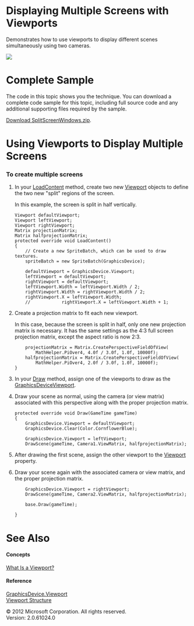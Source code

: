 ﻿

# Displaying Multiple Screens with Viewports

Demonstrates how to use viewports to display different scenes simultaneously using two cameras.

![](graphics_split_screen.png)

# Complete Sample

The code in this topic shows you the technique. You can download a complete code sample for this topic, including full source code and any additional supporting files required by the sample.

[Download SplitScreenWindows.zip](http://go.microsoft.com/fwlink/?LinkId=258729).

# Using Viewports to Display Multiple Screens

### To create multiple screens

1.  In your [LoadContent](M_MXF_Game_LoadContent.md) method, create two new [Viewport](T_Microsoft_Xna_Framework_Graphics_Viewport.md) objects to define the two new "split" regions of the screen.
    
    In this example, the screen is split in half vertically.
    
    ```
    Viewport defaultViewport;
    Viewport leftViewport;
    Viewport rightViewport;
    Matrix projectionMatrix;
    Matrix halfprojectionMatrix;
    protected override void LoadContent()
    {
        // Create a new SpriteBatch, which can be used to draw textures.
        spriteBatch = new SpriteBatch(GraphicsDevice);
    
        defaultViewport = GraphicsDevice.Viewport;
        leftViewport = defaultViewport;
        rightViewport = defaultViewport;
        leftViewport.Width = leftViewport.Width / 2;
        rightViewport.Width = rightViewport.Width / 2;
        rightViewport.X = leftViewport.Width;
        //            rightViewport.X = leftViewport.Width + 1;
    ```
    
2.  Create a projection matrix to fit each new viewport.
    
    In this case, because the screen is split in half, only one new projection matrix is necessary. It has the same settings as the 4:3 full screen projection matrix, except the aspect ratio is now 2:3.
    
    ```
        projectionMatrix = Matrix.CreatePerspectiveFieldOfView(
            MathHelper.PiOver4, 4.0f / 3.0f, 1.0f, 10000f);
        halfprojectionMatrix = Matrix.CreatePerspectiveFieldOfView(
            MathHelper.PiOver4, 2.0f / 3.0f, 1.0f, 10000f);
    }
    ```
    
3.  In your [Draw](M_Microsoft_Xna_Framework_Game_Draw.md) method, assign one of the viewports to draw as the [GraphicsDevice](T_Microsoft_Xna_Framework_Graphics_GraphicsDevice.md)[Viewport](T_Microsoft_Xna_Framework_Graphics_Viewport.md).
    
4.  Draw your scene as normal, using the camera (or view matrix) associated with this perspective along with the proper projection matrix.
    
    ```
    protected override void Draw(GameTime gameTime)
    {
        GraphicsDevice.Viewport = defaultViewport;
        GraphicsDevice.Clear(Color.CornflowerBlue);
    
        GraphicsDevice.Viewport = leftViewport;
        DrawScene(gameTime, Camera1.ViewMatrix, halfprojectionMatrix);
    ```
    
5.  After drawing the first scene, assign the other viewport to the [Viewport](P_Microsoft_Xna_Framework_Graphics_GraphicsDevice_Viewport.md) property.
    
6.  Draw your scene again with the associated camera or view matrix, and the proper projection matrix.
    
    ```
        GraphicsDevice.Viewport = rightViewport;
        DrawScene(gameTime, Camera2.ViewMatrix, halfprojectionMatrix);
    
        base.Draw(gameTime);
    
    }
    ```
    

# See Also

#### Concepts

[What Is a Viewport?](WhatIs_Viewport.md)  

#### Reference

[GraphicsDevice.Viewport](P_Microsoft_Xna_Framework_Graphics_GraphicsDevice_Viewport.md)  
[Viewport Structure](T_Microsoft_Xna_Framework_Graphics_Viewport.md)  

© 2012 Microsoft Corporation. All rights reserved.  
Version: 2.0.61024.0